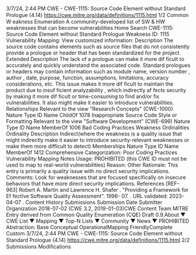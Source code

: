 3/7/24, 2:44 PM CWE - CWE-1115: Source Code Element without Standard Prologue (4.14)
https://cwe.mitre.org/data/deﬁnitions/1115.html 1/2
Common W eakness Enumeration
A community-developed list of SW & HW weaknesses that can become
vulnerabilities
Home Search
CWE-1115: Source Code Element without Standard Prologue
Weakness ID: 1115
Vulnerability Mapping: 
View customized information:
 Description
The source code contains elements such as source files that do not consistently provide a prologue or header that has been
standardized for the project.
 Extended Description
The lack of a prologue can make it more dif ficult to accurately and quickly understand the associated code. Standard prologues or
headers may contain information such as module name, version number , author , date, purpose, function, assumptions, limitations,
accuracy considerations, etc.
This issue makes it more dif ficult to maintain the product due to insuf ficient analyzability , which indirectly af fects security by making it
more dif ficult or time-consuming to find and/or fix vulnerabilities. It also might make it easier to introduce vulnerabilities.
 Relationships
 Relevant to the view "Research Concepts" (CWE-1000)
Nature Type ID Name
ChildOf 1078 Inappropriate Source Code Style or Formatting
 Relevant to the view "Software Development" (CWE-699)
Nature Type ID Name
MemberOf 1006 Bad Coding Practices
 Weakness Ordinalities
Ordinality Description
Indirect(where the weakness is a quality issue that might indirectly make it easier to introduce security-relevant weaknesses or make
them more difficult to detect)
 Memberships
Nature Type ID Name
MemberOf 1412 Comprehensive Categorization: Poor Coding Practices
 Vulnerability Mapping Notes
Usage: PROHIBITED (this CWE ID must not be used to map to real-world vulnerabilities)
Reason: Other
Rationale:
This entry is primarily a quality issue with no direct security implications.
Comments:
Look for weaknesses that are focused specifically on insecure behaviors that have more direct security implications.
 References
[REF-963] Robert A. Martin and Lawrence H. Shafer . "Providing a Framework for Ef fective Software Quality Assessment". 1996-
07.
. URL validated: 2023-04-07 .
 Content History
 Submissions
Submission Date Submitter Organization
2018-07-02
(CWE 3.2, 2019-01-03)CWE Content Team MITRE
Entry derived from Common Quality Enumeration (CQE) Draft 0.9.About ▼ CWE List ▼ Mapping ▼ Top-N Lists ▼ Community ▼ News ▼
PROHIBITED
Abstraction: Base
Conceptual OperationalMapping
FriendlyComplete Custom
3/7/24, 2:44 PM CWE - CWE-1115: Source Code Element without Standard Prologue (4.14)
https://cwe.mitre.org/data/deﬁnitions/1115.html 2/2
 Submissions
 Modifications